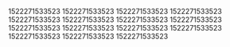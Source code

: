 1522271533523
1522271533523
1522271533523
1522271533523
1522271533523
1522271533523
1522271533523
1522271533523
1522271533523
1522271533523
1522271533523
1522271533523
1522271533523
1522271533523
1522271533523